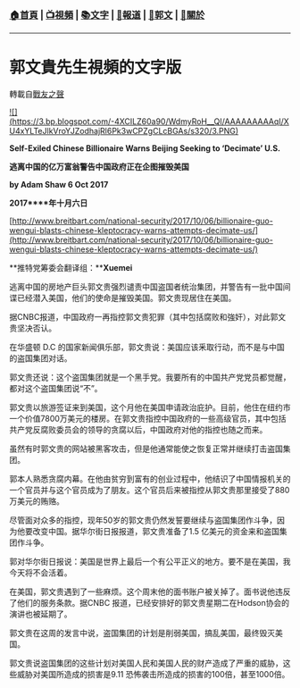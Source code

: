###  [:house:首頁](https://github.com/ourhimalayas/home) | [:tv:視頻](https://github.com/ourhimalayas/videos) | [:books:文字](https://github.com/ourhimalayas/txt) | [:newspaper:報道](https://github.com/ourhimalayas/news) | [:eagle:郭文](https://github.com/ourhimalayas/guomedia) | [:pray:關於](https://github.com/ourhimalayas/home/tree/master/about)
---
# 郭文貴先生視頻的文字版
轉載自[戰友之聲](http://littleantvoice.blogspot.com)

[!\[\](https://3.bp.blogspot.com/-4XCILZ60a90/WdmyRoH__QI/AAAAAAAAAqI/XU4xYLTeJlkVroYJZodhajRl6Pk3wCPZgCLcBGAs/s320/3.PNG)](https://3.bp.blogspot.com/-4XCILZ60a90/WdmyRoH__QI/AAAAAAAAAqI/XU4xYLTeJlkVroYJZodhajRl6Pk3wCPZgCLcBGAs/s1600/3.PNG)







**Self-Exiled Chinese Billionaire Warns Beijing Seeking to&nbsp;‘Decimate’&nbsp;U.S.**

**逃离中国的亿万富翁警告中国政府正在企图摧毁美国**

**by Adam Shaw 6 Oct 2017**

**2017****年十月六日**

[http://www.breitbart.com/national-security/2017/10/06/billionaire-guo-wengui-blasts-chinese-kleptocracy-warns-attempts-decimate-us/](http://www.breitbart.com/national-security/2017/10/06/billionaire-guo-wengui-blasts-chinese-kleptocracy-warns-attempts-decimate-us/)



**推特党筹委会翻译组：****Xuemei**





逃离中国的房地产巨头郭文贵强烈谴责中国盗国者统治集团，并警告有一批中国间谍已经潜入美国，他们的使命是摧毁美国。郭文贵现居住在美国。



据CNBC报道，中国政府一再指控郭文贵犯罪（其中包括腐败和強奸），对此郭文贵坚决否认。



在华盛顿&nbsp;D.C&nbsp;的国家新闻俱乐部，郭文贵说：美国应该釆取行动，而不是与中国的盗国集团对话。



郭文贵还说：这个盗国集团就是一个黑手党。我要所有的中国共产党党员都觉醒，都对这个盗国集团说“不”。



郭文贵以旅游签证来到美国，这个月他在美国申请政治庇护。目前，他住在纽约市一个价值7800万美元的楼房。在郭文贵指控中国政府的一些高级官员，其中包括共产党反腐败委员会的领导的贪腐以后，中国政府对他的指控也随之而来。



虽然有时郭文贵的网站被黑客攻击，但是他通常能使之恢复正常并继续打击盗国集团。



郭本人熟悉贪腐内幕。在他由贫穷到富有的创业过程中，他结识了中国情报机关的一个官员并与这个官员成为了朋友。这个官员后来被指控从郭文贵那里接受了880万美元的贿赂。



尽管面对众多的指控，现年50岁的郭文贵仍然发誓要继续与盗国集团作斗争，因为他要改变中国。据华尔街日报报道，郭文贵准备了1.5&nbsp;亿美元的资金来和盗国集团作斗争。



郭对华尔街日报说：美国是世界上最后一个有公平正义的地方。要不是在美国，我今天将不会活着。



在美国，郭文贵遇到了一些麻烦。这个周末他的面书账户被关掉了。面书说他违反了他们的服务条款。据CNBC&nbsp;报道，已经安排好的郭文贵星期二在Hodson协会的演讲也被延期了。



郭文贵在这周的发言中说，盗国集团的计划是削弱美国，搞乱美国，最终毁灭美国。



郭文贵说盗国集团的这些计划对美国人民和美国人民的财产造成了严重的威胁，这些威胁对美国所造成的损害是9.11&nbsp;恐怖袭击所造成的损害的100倍，甚至1000倍。